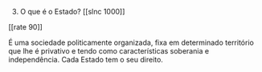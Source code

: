 3. O que é o Estado?
[[slnc 1000]]

[[rate 90]]

É uma sociedade politicamente organizada, fixa em determinado território que lhe é privativo e tendo como características soberania e independência. Cada Estado tem o seu direito.
